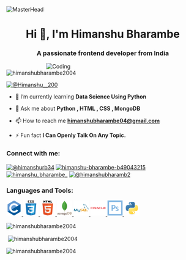 ![MasterHead](https://miro.medium.com/max/1400/0*goaFvkjpQM-0p0h6.)
<h1 align="center">Hi 👋, I'm Himanshu Bharambe</h1>
<h3 align="center">A passionate frontend developer from India</h3>
<img align="right" alt="Coding" width="400" src="https://camo.githubusercontent.com/cae12fddd9d6982901d82580bdf321d81fb299141098ca1c2d4891870827bf17/68747470733a2f2f6d69726f2e6d656469756d2e636f6d2f6d61782f313336302f302a37513379765349765f7430696f4a2d5a2e676966">

<p align="left"> <img src="https://komarev.com/ghpvc/?username=himanshubharambe2004&label=Profile%20views&color=0e75b6&style=flat" alt="himanshubharambe2004" /> </p>

<p align="left"> <a href="https://twitter.com/@Himanshu__200" target="blank"><img src="https://img.shields.io/twitter/follow/@Himanshu__200?logo=twitter&style=for-the-badge" alt="@Himanshu__200" /></a> </p>

- 🌱 I’m currently learning **Data Science Using Python**

- 💬 Ask me about **Python , HTML , CSS , MongoDB**

- 📫 How to reach me **himanshubharambe04@gmail.com**

- ⚡ Fun fact **I Can Openly Talk On Any Topic.**

<h3 align="left">Connect with me:</h3>
<p align="left">
<a href="https://twitter.com/@Himanshu__200" target="blank"><img align="center" src="https://raw.githubusercontent.com/rahuldkjain/github-profile-readme-generator/master/src/images/icons/Social/twitter.svg" alt="@himanshurb34" height="30" width="40" /></a>
<a href="https://linkedin.com/in/himanshu-bharambe-b49043215" target="blank"><img align="center" src="https://raw.githubusercontent.com/rahuldkjain/github-profile-readme-generator/master/src/images/icons/Social/linked-in-alt.svg" alt="himanshu-bharambe-b49043215" height="30" width="40" /></a>
<a href="https://instagram.com/himanshu_bharambe_" target="blank"><img align="center" src="https://raw.githubusercontent.com/rahuldkjain/github-profile-readme-generator/master/src/images/icons/Social/instagram.svg" alt="himanshu_bharambe_" height="30" width="40" /></a>
<a href="https://www.hackerrank.com/@himanshubharamb2" target="blank"><img align="center" src="https://raw.githubusercontent.com/rahuldkjain/github-profile-readme-generator/master/src/images/icons/Social/hackerrank.svg" alt="@himanshubharamb2" height="30" width="40" /></a>
</p>

<h3 align="left">Languages and Tools:</h3>
<p align="left"> <a href="https://www.cprogramming.com/" target="_blank" rel="noreferrer"> <img src="https://raw.githubusercontent.com/devicons/devicon/master/icons/c/c-original.svg" alt="c" width="40" height="40"/> </a> <a href="https://www.w3schools.com/css/" target="_blank" rel="noreferrer"> <img src="https://raw.githubusercontent.com/devicons/devicon/master/icons/css3/css3-original-wordmark.svg" alt="css3" width="40" height="40"/> </a> <a href="https://www.w3.org/html/" target="_blank" rel="noreferrer"> <img src="https://raw.githubusercontent.com/devicons/devicon/master/icons/html5/html5-original-wordmark.svg" alt="html5" width="40" height="40"/> </a> <a href="https://www.mongodb.com/" target="_blank" rel="noreferrer"> <img src="https://raw.githubusercontent.com/devicons/devicon/master/icons/mongodb/mongodb-original-wordmark.svg" alt="mongodb" width="40" height="40"/> </a> <a href="https://www.mysql.com/" target="_blank" rel="noreferrer"> <img src="https://raw.githubusercontent.com/devicons/devicon/master/icons/mysql/mysql-original-wordmark.svg" alt="mysql" width="40" height="40"/> </a> <a href="https://www.oracle.com/" target="_blank" rel="noreferrer"> <img src="https://raw.githubusercontent.com/devicons/devicon/master/icons/oracle/oracle-original.svg" alt="oracle" width="40" height="40"/> </a> <a href="https://www.photoshop.com/en" target="_blank" rel="noreferrer"> <img src="https://raw.githubusercontent.com/devicons/devicon/master/icons/photoshop/photoshop-line.svg" alt="photoshop" width="40" height="40"/> </a> <a href="https://www.python.org" target="_blank" rel="noreferrer"> <img src="https://raw.githubusercontent.com/devicons/devicon/master/icons/python/python-original.svg" alt="python" width="40" height="40"/> </a> </p>

<p><img align="center" src="https://github-readme-stats.vercel.app/api/top-langs?username=himanshubharambe2004&show_icons=true&locale=en&layout=compact" alt="himanshubharambe2004" /></p>

<p>&nbsp;<img align="center" src="https://github-readme-stats.vercel.app/api?username=himanshubharambe2004&show_icons=true&locale=en" alt="himanshubharambe2004" /></p>

<p><img align="center" src="https://github-readme-streak-stats.herokuapp.com/?user=himanshubharambe2004&" alt="himanshubharambe2004" /></p>
